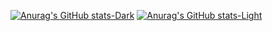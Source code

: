 [![Anurag's GitHub stats-Dark](https://github-readme-stats.vercel.app/api?username=Jacinto27&show_icons=true&theme=dark#gh-dark-mode-only)](https://github.com/anuraghazra/github-readme-stats#gh-dark-mode-only)
[![Anurag's GitHub stats-Light](https://github-readme-stats.vercel.app/api?username=Jacinto27&show_icons=true&theme=default#gh-light-mode-only)](https://github.com/anuraghazra/github-readme-stats#gh-light-mode-only)

<!---
Jacinto27/Jacinto27 is a ✨ special ✨ repository because its `README.md` (this file) appears on your GitHub profile.
You can click the Preview link to take a look at your changes.
--->
